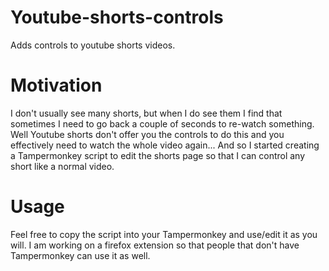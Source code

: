# Youtube-shorts-controls

Adds controls to youtube shorts videos.

# Motivation
I don't usually see many shorts, but when I do see them I find that sometimes I need to go back a couple of seconds to re-watch something. Well Youtube shorts don't offer you the controls to do this and you effectively need to watch the whole video again...
And so I started creating a Tampermonkey script to edit the shorts page so that I can control any short like a normal video.

# Usage 
Feel free to copy the script into your Tampermonkey and use/edit it as you will. 
I am working on a firefox extension so that people that don't have Tampermonkey can use it as well. 


